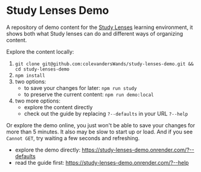 # Study Lenses Demo

A repository of demo content for the [Study Lenses](https://github.com/colevandersWands/study-lenses) learning environment, it shows both what Study lenses can do and different ways of organizing content.

Explore the content locally:

1. `git clone git@github.com:colevandersWands/study-lenses-demo.git && cd study-lenses-demo`
2. `npm install`
3. two options:
   - to save your changes for later: `npm run study`
   - to preserve the current content: `npm run demo:local`
4. two more options:
   - explore the content directly
   - check out the guide by replacing `?--defaults` in your URL `?--help`

Or explore the demo online, you just won't be able to save your changes for more than 5 minutes. It also may be slow to start up or load. And if you see `Cannot GET`, try waiting a few seconds and refreshing.

- explore the demo directly: https://study-lenses-demo.onrender.com/?--defaults
- read the guide first: https://study-lenses-demo.onrender.com/?--help
